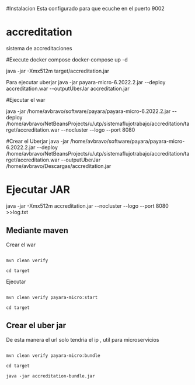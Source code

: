 #Instalacion
Esta configurado para que ecuche en el puerto 9002




# accreditation
sistema de accreditaciones



#Execute docker compose
docker-compose up -d

java -jar -Xmx512m target/accreditation.jar 



Para ejecutar uberjar
java -jar payara-micro-6.2022.2.jar --deploy accreditation.war --outputUberJar accreditation.jar


#Ejecutar el war


java -jar /home/avbravo/software/payara/payara-micro-6.2022.2.jar  --deploy /home/avbravo/NetBeansProjects/u/utp/sistemaflujotrabajo/accreditation/target/accreditation.war --nocluster --logo --port 8080


#Crear  el Uberjar
java -jar   /home/avbravo/software/payara/payara-micro-6.2022.2.jar --deploy /home/avbravo/NetBeansProjects/u/utp/sistemaflujotrabajo/accreditation/target/accreditation.war --outputUberJar /home/avbravo/Descargas/accreditation.jar 



# Ejecutar JAR

 java -jar -Xmx512m accreditation.jar --nocluster --logo --port 8080 >>log.txt


## Mediante maven

Crear el war
```shell

mvn clean verify

cd target

````


Ejecutar 

```shell

mvn clean verify payara-micro:start

cd target

````

## Crear el uber jar

De esta manera el url solo tendria el ip , util para microservicios

```shell

mvn clean verify payara-micro:bundle

cd target

java -jar accreditation-bundle.jar
````
